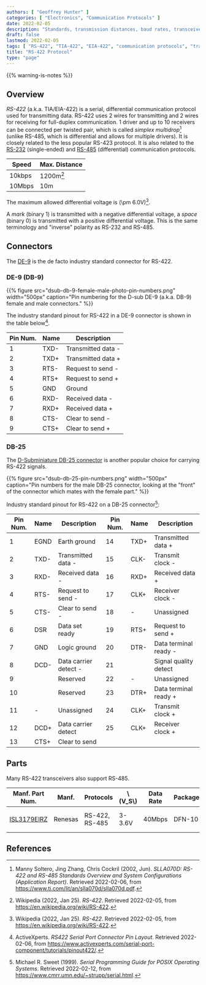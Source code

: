 ```yaml
---
authors: [ "Geoffrey Hunter" ]
categories: [ "Electronics", "Communication Protocols" ]
date: 2022-02-05
description: "Standards, transmission distances, baud rates, transceivers, high-level protocols and more info about the RS-422 communication protocol."
draft: false
lastmod: 2022-02-05
tags: [ "RS-422", "TIA-422", "EIA-422", "communication protocols", "transmitters", "receivers", "data", "bus", "serial", "nodes" ]
title: "RS-422 Protocol"
type: "page"
---
```


{{% warning-is-notes %}}

## Overview

_RS-422_ (a.k.a. TIA/EIA-422) is a serial, differential communication protocol used for transmitting data. RS-422 uses 2 wires for transmitting and 2 wires for receiving for full-duplex communication. 1 driver and up to 10 receivers can be connected per twisted pair, which is called _simplex multidrop_[^bib-ti-rs-422-rs-485] (unlike RS-485, which is differential and allows for multiple drivers). It is closely related to the less popular RS-423 protocol. It is also related to the [RS-232](/electronics/communication-protocols/rs-232-protocol/) (single-ended) and [RS-485](/electronics/communication-protocols/rs-485-protocol/) (differential) communication protocols.


| Speed  | Max. Distance
|--------|-----------------------
| 10kbps | 1200m[^bib-wp-rs-422]
| 10Mbps | 10m

The maximum allowed differential voltage is \(\pm 6.0V\)[^bib-wp-rs-422].

A _mark_ (binary 1) is transmitted with a negative differential voltage, a _space_ (binary 0) is transmitted with a positive differential voltage. This is the same terminology and "inverse" polarity as RS-232 and RS-485.

## Connectors

The [DE-9](/electronics/components/connectors/d-subminiature-d-sub-connectors/) is the de facto industry standard connector for RS-422.

### DE-9 (DB-9)

{{% figure src="dsub-db-9-female-male-photo-pin-numbers.png" width="500px" caption="Pin numbering for the D-sub DE-9 (a.k.a. DB-9) female and male connectors." %}}

The industry standard pinout for RS-422 in a DE-9 connector is shown in the table below[^bib-active-experts-rs422-pinout].

<table>
    <thead>
        <tr>
            <th>Pin Num.</th>
            <th>Name</th>
            <th>Description</th>
        </tr>
    </thead>
    <tbody>
        <tr>
            <td>1</td>
            <td>TXD-</td>
            <td>Transmitted data -</td>
        </tr>
        <tr>
            <td>2</td>
            <td>TXD+</td>
            <td>Transmitted data +</td>
        </tr>
        <tr>
            <td>3</td>
            <td>RTS-</td>
            <td>Request to send -</td>
        </tr>
        <tr>
            <td>4</td>
            <td>RTS+</td>
            <td>Request to send +</td>
        </tr>
        <tr>
            <td>5</td>
            <td>GND</td>
            <td>Ground</td>
        </tr>
        <tr>
            <td>6</td>
            <td>RXD-</td>
            <td>Received data -</td>
        </tr>
        <tr>
            <td>7</td>
            <td>RXD+</td>
            <td>Received data +</td>
        </tr>
        <tr>
            <td>8</td>
            <td>CTS-</td>
            <td>Clear to send -</td>
        </tr>
        <tr>
            <td>9</td>
            <td>CTS+</td>
            <td>Clear to send +</td>
        </tr>
    </tbody>
</table>

### DB-25

The [D-Subminiature DB-25 connector](/electronics/components/connectors/d-subminiature-d-sub-connectors/) is another popular choice for carrying RS-422 signals.

{{% figure src="dsub-db-25-pin-numbers.png" width="500px" caption="Pin numbers for the male DB-25 connector, looking at the \"front\" of the connector which mates with the female part." %}}

Industry standard pinout for RS-422 on a DB-25 connector[^bib-sweet-serial-posix]:

<table>
    <thead>
        <tr>
            <th>Pin Num.</th>
            <th>Name</th>
            <th>Description</th>
            <th>Pin Num.</th>
            <th>Name</th>
            <th>Description</th>
        </tr>
    </thead>
    <tbody>
        <tr>
            <td>1</td>
            <td>EGND</td>
            <td>Earth ground</td>
            <td>14</td>
            <td>TXD+</td>
            <td>Transmitted data +</td>
        </tr>
        <tr>
            <td>2</td>
            <td>TXD-</td>
            <td>Transmitted data -</td>
            <td>15</td>
            <td>CLK-</td>
            <td>Transmit clock -</td>
        </tr>
        <tr>
            <td>3</td>
            <td>RXD-</td>
            <td>Received data -</td>
            <td>16</td>
            <td>RXD+</td>
            <td>Received data +</td>
        </tr>
        <tr>
            <td>4</td>
            <td>RTS-</td>
            <td>Request to send -</td>
            <td>17</td>
            <td>CLK+</td>
            <td>Receiver clock -</td>
        </tr>
        <tr>
            <td>5</td>
            <td>CTS-</td>
            <td>Clear to send -</td>
            <td>18</td>
            <td>-</td>
            <td>Unassigned</td>
        </tr>
        <tr>
            <td>6</td>
            <td>DSR</td>
            <td>Data set ready</td>
            <td>19</td>
            <td>RTS+</td>
            <td>Request to send +</td>
        </tr>
        <tr>
            <td>7</td>
            <td>GND</td>
            <td>Logic ground</td>
            <td>20</td>
            <td>DTR-</td>
            <td>Data terminal ready -</td>
        </tr>
        <tr>
            <td>8</td>
            <td>DCD-</td>
            <td>Data carrier detect -</td>
            <td>21</td>
            <td></td>
            <td>Signal quality detect</td>
        </tr>
        <tr>
            <td>9</td>
            <td></td>
            <td>Reserved</td>
            <td>22</td>
            <td>-</td>
            <td>Unassigned</td>
        </tr>
        <tr>
            <td>10</td>
            <td></td>
            <td>Reserved</td>
            <td>23</td>
            <td>DTR+</td>
            <td>Data terminal ready +</td>
        </tr>
        <tr>
            <td>11</td>
            <td>-</td>
            <td>Unassigned</td>
            <td>24</td>
            <td>CLK+</td>
            <td>Transmit clock +</td>
        </tr>
        <tr>
            <td>12</td>
            <td>DCD+</td>
            <td>Data carrier detect</td>
            <td>25</td>
            <td>CLK+</td>
            <td>Receiver clock +</td>
        </tr>
        <tr>
            <td>13</td>
            <td>CTS+</td>
            <td>Clear to send</td>
            <td></td>
            <td></td>
            <td></td>
        </tr>
    </tbody>
</table>

## Parts

Many RS-422 transceivers also support RS-485.

<table>
    <thead>
        <tr>
            <th>Manf. Part Num.</th>
            <th>Manf.</th>
            <th>Protocols</th>
            <th>\(V_S\)</th>
            <th>Data Rate</th>
            <th>Package</th>
            <th>USD, 100</th>
            <th>Comments</th>
        </tr>
    </thead>
    <tbody>
        <tr>
            <td>

[ISL3179EIRZ](https://www.renesas.com/us/en/document/dst/isl3179e-isl3180e-datasheet)
            </td>
            <td>Renesas</td>
            <td>RS-422, RS-485</td>
            <td>3-3.6V</td>
            <td>40Mbps</td>
            <td>DFN-10</td>
            <td>

[$2.48](https://www.digikey.com/en/products/detail/renesas-electronics-america-inc/ISL3179EIRZ/1879479)
</td>
            <td>Also supports RS-485.</td>
        </tr>
    </tbody>
</table>

## References

[^bib-wp-rs-422]: Wikipedia (2022, Jan 25). _RS-422_. Retrieved 2022-02-05, from https://en.wikipedia.org/wiki/RS-422.
[^bib-active-experts-rs422-pinout]: ActiveXperts. _RS422 Serial Port Connector Pin Layout_. Retrieved 2022-02-06, from https://www.activexperts.com/serial-port-component/tutorials/pinout422/.
[^bib-ti-rs-422-rs-485]: Manny Soltero, Jing Zhang, Chris Cockril (2002, Jun). _SLLA070D: RS-422 and RS-485 Standards Overview and System Configurations (Application Report)_. Retrieved 2022-02-06, from https://www.ti.com/lit/an/slla070d/slla070d.pdf.
[^bib-sweet-serial-posix]: Michael R. Sweet (1999). _Serial Programming Guide for POSIX Operating Systems_. Retrieved 2022-02-12, from https://www.cmrr.umn.edu/~strupp/serial.html.
